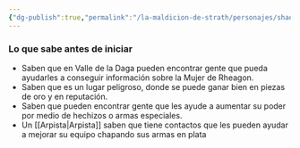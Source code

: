 ```yaml
---
{"dg-publish":true,"permalink":"/la-maldicion-de-strath/personajes/shae/"}
---
```


### Lo que sabe antes de iniciar

- Saben que en Valle de la Daga pueden encontrar gente que pueda ayudarles a conseguir información sobre la Mujer de Rheagon.
- Saben que es un lugar peligroso, donde se puede ganar bien en piezas de oro y en reputación.
- Saben que pueden encontrar gente que les ayude a aumentar su poder por medio de hechizos o armas especiales.
- Un [[Arpista\|Arpista]] saben que tiene contactos que les pueden ayudar a mejorar su equipo chapando sus armas en plata



